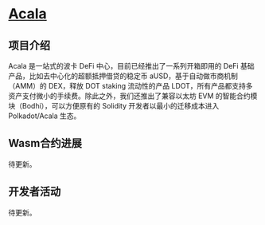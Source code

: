 # [Acala](https://acala.network/)

## 项目介绍

Acala 是一站式的波卡 DeFi 中心，目前已经推出了一系列开箱即用的 DeFi 基础产品，比如去中心化的超额抵押借贷的稳定币 aUSD，基于自动做市商机制（AMM）的 DEX，释放 DOT staking 流动性的产品 LDOT，所有产品都支持多资产支付微小的手续费。除此之外，我们还推出了兼容以太坊 EVM 的智能合约模块（Bodhi），可以方便原有的 Solidity 开发者以最小的迁移成本进入 Polkadot/Acala 生态。

## Wasm合约进展

待更新。

## 开发者活动

待更新。
